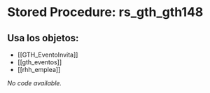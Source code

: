 # Stored Procedure: rs_gth_gth148

## Usa los objetos:
- [[GTH_EventoInvita]]
- [[gth_eventos]]
- [[rhh_emplea]]

*No code available.*
